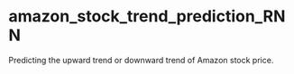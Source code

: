 # amazon_stock_trend_prediction_RNN
Predicting the upward trend or downward trend of Amazon stock price.
